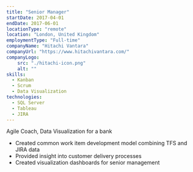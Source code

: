 ```yaml
---
title: "Senior Manager"
startDate: 2017-04-01
endDate: 2017-06-01
locationType: "remote"
location: "London, United Kingdom"
employmentType: "Full-time"
companyName: "Hitachi Vantara"
companyUrl: "https://www.hitachivantara.com/"
companyLogo:
    src: "./hitachi-icon.png"
    alt: ""
skills:
  - Kanban
  - Scrum
  - Data Visualization
technologies:
  - SQL Server
  - Tableau
  - JIRA
---
```

Agile Coach, Data Visualization for a bank

- Created common work item development model combining TFS and JIRA data
- Provided insight into customer delivery processes
- Created visualization dashboards for senior management

